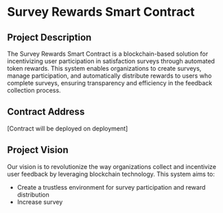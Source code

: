 # Survey Rewards Smart Contract

## Project Description
The Survey Rewards Smart Contract is a blockchain-based solution for incentivizing user participation in satisfaction surveys through automated token rewards. This system enables organizations to create surveys, manage participation, and automatically distribute rewards to users who complete surveys, ensuring transparency and efficiency in the feedback collection process.

## Contract Address
[Contract will be deployed on deployment]

## Project Vision
Our vision is to revolutionize the way organizations collect and incentivize user feedback by leveraging blockchain technology. This system aims to:
- Create a trustless environment for survey participation and reward distribution
- Increase survey